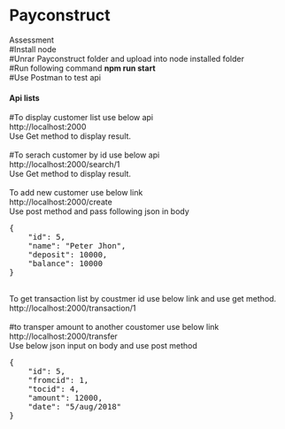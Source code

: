 <h1>Payconstruct</h1>

Assessment
<br/>
#Install node 
<br/>
#Unrar Payconstruct folder and upload into node installed folder
<br/>
#Run following command <b>npm run start</b>
<br/>
#Use Postman to test api
<br>
<h4>Api lists</h4>

#To display customer list use below api
<br/>
http://localhost:2000 
<br/>Use Get method to display result.
<br/>
<br/>
#To serach customer by id use below api
<br>
http://localhost:2000/search/1
<br/>Use Get method to display result.
<br/>
<br/>
To add new customer use below link
<br/>
http://localhost:2000/create
<br/>
Use post method and pass following json in body
<pre>
{
    "id": 5,
    "name": "Peter Jhon",
    "deposit": 10000,
    "balance": 10000
}
</pre>
<br/>
To get transaction list by coustmer id use below link  and use get method.
<br/>
http://localhost:2000/transaction/1
</br>
</br>
#to transper amount to another coustomer use below link
http://localhost:2000/transfer
</br>
Use below json input on body and use post method
<pre>
{
    "id": 5,
    "fromcid": 1,
    "tocid": 4,
    "amount": 12000,
    "date": "5/aug/2018"
}

</pre>

